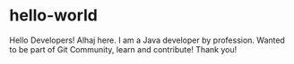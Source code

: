 # hello-world
Hello Developers!
Alhaj here. I am a Java developer by profession. Wanted to be part of Git Community, learn and contribute!
Thank you!
